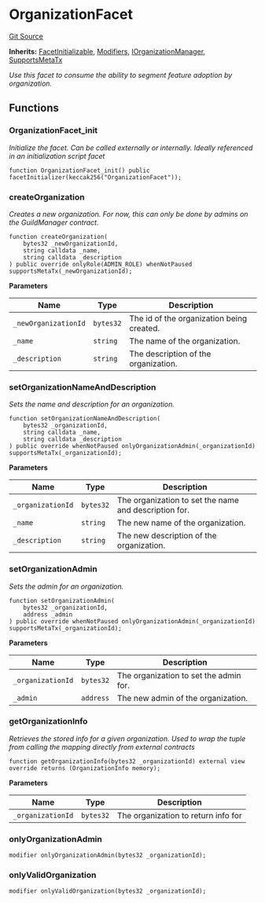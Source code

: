# OrganizationFacet
[Git Source](https://github.com-treasure/TreasureProject/spellcaster-facets/blob/e61aea147da628641c6f090a95c62cf081f729f5/src/organizations/OrganizationFacet.sol)

**Inherits:**
[FacetInitializable](/src/utils/FacetInitializable.sol/abstract.FacetInitializable.md), [Modifiers](/src/Modifiers.sol/abstract.Modifiers.md), [IOrganizationManager](/src/interfaces/IOrganizationManager.sol/interface.IOrganizationManager.md), [SupportsMetaTx](/src/metatx/SupportsMetaTx.sol/abstract.SupportsMetaTx.md)

*Use this facet to consume the ability to segment feature adoption by organization.*


## Functions
### OrganizationFacet_init

*Initialize the facet. Can be called externally or internally.
Ideally referenced in an initialization script facet*


```solidity
function OrganizationFacet_init() public facetInitializer(keccak256("OrganizationFacet"));
```

### createOrganization

*Creates a new organization. For now, this can only be done by admins on the GuildManager contract.*


```solidity
function createOrganization(
    bytes32 _newOrganizationId,
    string calldata _name,
    string calldata _description
) public override onlyRole(ADMIN_ROLE) whenNotPaused supportsMetaTx(_newOrganizationId);
```
**Parameters**

|Name|Type|Description|
|----|----|-----------|
|`_newOrganizationId`|`bytes32`|The id of the organization being created.|
|`_name`|`string`|The name of the organization.|
|`_description`|`string`|The description of the organization.|


### setOrganizationNameAndDescription

*Sets the name and description for an organization.*


```solidity
function setOrganizationNameAndDescription(
    bytes32 _organizationId,
    string calldata _name,
    string calldata _description
) public override whenNotPaused onlyOrganizationAdmin(_organizationId) supportsMetaTx(_organizationId);
```
**Parameters**

|Name|Type|Description|
|----|----|-----------|
|`_organizationId`|`bytes32`|The organization to set the name and description for.|
|`_name`|`string`|The new name of the organization.|
|`_description`|`string`|The new description of the organization.|


### setOrganizationAdmin

*Sets the admin for an organization.*


```solidity
function setOrganizationAdmin(
    bytes32 _organizationId,
    address _admin
) public override whenNotPaused onlyOrganizationAdmin(_organizationId) supportsMetaTx(_organizationId);
```
**Parameters**

|Name|Type|Description|
|----|----|-----------|
|`_organizationId`|`bytes32`|The organization to set the admin for.|
|`_admin`|`address`|The new admin of the organization.|


### getOrganizationInfo

*Retrieves the stored info for a given organization. Used to wrap the tuple from
calling the mapping directly from external contracts*


```solidity
function getOrganizationInfo(bytes32 _organizationId) external view override returns (OrganizationInfo memory);
```
**Parameters**

|Name|Type|Description|
|----|----|-----------|
|`_organizationId`|`bytes32`|The organization to return info for|


### onlyOrganizationAdmin


```solidity
modifier onlyOrganizationAdmin(bytes32 _organizationId);
```

### onlyValidOrganization


```solidity
modifier onlyValidOrganization(bytes32 _organizationId);
```

